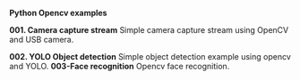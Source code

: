 **Python Opencv examples**


__001. Camera capture stream__
    Simple camera capture stream using OpenCV and USB camera.

__002. YOLO Object detection__
    Simple object detection example using opencv and YOLO.
__003-Face recognition__
    Opencv face recognition.